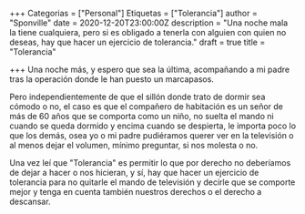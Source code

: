 +++
Categorias = ["Personal"]
Etiquetas = ["Tolerancia"]
author = "Sponville"
date = 2020-12-20T23:00:00Z
description = "Una noche mala la tiene cualquiera, pero si es obligado a tenerla con alguien con quien no deseas, hay que hacer un ejercicio de tolerancia."
draft = true
title = "Tolerancia"

+++
Una noche más, y espero que sea la última, acompañando a mi padre tras la operación donde le han puesto un marcapasos.

Pero independientemente de que el sillón donde trato de dormir sea cómodo o no, el caso es que el compañero de habitación es un señor de más de 60 años que se comporta como un niño, no suelta el mando ni cuando se queda dormido y encima cuando se despierta, le importa poco lo que los demás, osea yo o mi padre pudiéramos querer ver en la televisión o al menos dejar el volumen, mínimo preguntar, si nos molesta o no.

Una vez leí que "Tolerancia" es permitir lo que por derecho no deberíamos de dejar a hacer o nos hicieran, y sí, hay que hacer un ejercicio de tolerancia para no quitarle el mando de televisión y decirle que se comporte mejor y tenga en cuenta también nuestros derechos o el derecho a descansar.